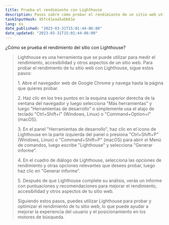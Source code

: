 ```yaml
---
title: Prueba el rendimiento con Lighthouse
description: Pasos sobre cómo probar el rendimiento de un sitio web utilizando Lighthouse
taskInputHash: 95fc41eaa5abb61e
lang: es
date_published: "2023-03-31T15:01:44-06:00"
date_updated: "2023-03-31T15:01:44-06:00"
---
```

¿Cómo se prueba el rendimiento del sitio con Lighthouse?

> Lighthouse es una herramienta que se puede utilizar para medir el rendimiento, accesibilidad y otros aspectos de un sitio web. Para probar el rendimiento de tu sitio web con Lighthouse, sigue estos pasos:
>
> 1\. Abre el navegador web de Google Chrome y navega hasta la página que quieres probar.
>
> 2\. Haz clic en los tres puntos en la esquina superior derecha de la ventana del navegador y luego selecciona "Más herramientas" y luego "Herramientas de desarrollo" o simplemente usa el atajo de teclado "Ctrl+Shift+I" (Windows, Linux) o "Command+Option+I" (macOS).
>
> 3\. En el panel "Herramientas de desarrollo", haz clic en el icono de Lighthouse en la parte izquierda del panel o presiona "Ctrl+Shift+P" (Windows, Linux) o "Command+Shift+P" (macOS) para abrir el Menú de comandos, luego escribe "Lighthouse" y selecciona "Generar informe".
>
> 4\. En el cuadro de diálogo de Lighthouse, selecciona las opciones de rendimiento y otras opciones relevantes que desees probar, luego haz clic en "Generar informe".
>
> 5\. Después de que Lighthouse complete su análisis, verás un informe con puntuaciones y recomendaciones para mejorar el rendimiento, accesibilidad y otros aspectos de tu sitio web.
>
> Siguiendo estos pasos, puedes utilizar Lighthouse para probar y optimizar el rendimiento de tu sitio web, lo que puede ayudar a mejorar la experiencia del usuario y el posicionamiento en los motores de búsqueda.
